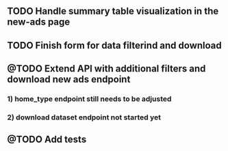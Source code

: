## TODO Handle summary table visualization in the new-ads page
## TODO Finish form for data filterind and download

## @TODO Extend API with additional filters and download new ads endpoint
### 1) home_type endpoint still needs to be adjusted
### 2) download dataset endpoint not started yet
## @TODO Add tests
